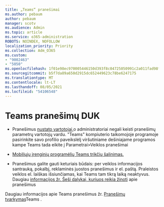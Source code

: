```yaml
---
title: „Teams“ pranešimai
ms.author: pebaum
author: pebaum
manager: scotv
ms.audience: Admin
ms.topic: article
ms.service: o365-administration
ROBOTS: NOINDEX, NOFOLLOW
localization_priority: Priority
ms.collection: Adm_O365
ms.custom:
- "9002463"
- "5050"
ms.openlocfilehash: 1f01e98ec970005446150d393f8c04725050991c2a011fad98f22113f2246681
ms.sourcegitcommit: b5f7da89a650d2915dc652449623c78be6247175
ms.translationtype: MT
ms.contentlocale: lt-LT
ms.lasthandoff: 08/05/2021
ms.locfileid: "54106548"
---
```

# <a name="teams-notifications-faq"></a>Teams pranešimų DUK


- Pranešimus [nustato vartotojai,](https://support.microsoft.com/office/1cc31834-5fe5-412b-8edb-43fecc78413d)o administratoriai negali keisti pranešimų parametrų vartotojų vardu. "Teams" kompiuterio taikomojoje programoje pasirinkite savo profilio paveikslėlį viršutiniame dešiniajame programos kampe Teams tada eikite į Parametrai>Veiklos pranešimai

- [Mobiliųjų įrenginių programėlių Teams trikčių šalinimas.](https://support.microsoft.com/office/6d125ac2-e440-4fab-8e4c-2227a52d460c)

- Pranešimus galite gauti keturiais būdais: per veiklos informacijos santrauką, pokalbį, reklaminės juostos pranešimus ir el. paštą. Praleistos veiklos el. laiškas išsiunčiamas, kai Teams tam tikrą laiką neaktyvus. Daugiau [informacijos žr. Šeši dalykai, kuriuos reikia žinoti](https://support.microsoft.com/office/abb62c60-3d15-4968-b86a-42fea9c22cf4) apie pranešimus

Daugiau informacijos apie Teams pranešimus žr. [Pranešimų tvarkymas](https://support.office.com/article/1cc31834-5fe5-412b-8edb-43fecc78413d#ID0EAABAAA)Teams .
